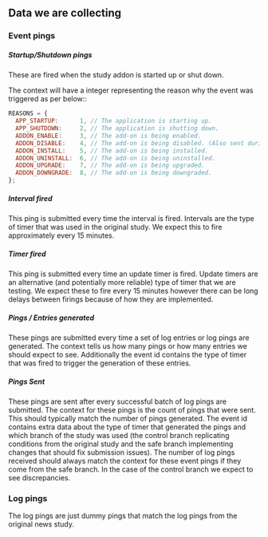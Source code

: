 Data we are collecting
----------------------

### Event pings

##### Startup/Shutdown pings

These are fired when the study addon is started up or shut down. 

The context will have a integer representing the reason why the event was 
triggered as per below::

```js
REASONS = {
  APP_STARTUP:      1, // The application is starting up.
  APP_SHUTDOWN:     2, // The application is shutting down.
  ADDON_ENABLE:     3, // The add-on is being enabled.
  ADDON_DISABLE:    4, // The add-on is being disabled. (Also sent during uninstallation)
  ADDON_INSTALL:    5, // The add-on is being installed.
  ADDON_UNINSTALL:  6, // The add-on is being uninstalled.
  ADDON_UPGRADE:    7, // The add-on is being upgraded.
  ADDON_DOWNGRADE:  8, // The add-on is being downgraded.
};
```

##### Interval fired

This ping is submitted every time the interval is fired. Intervals are the
type of timer that was used in the original study. We expect this to fire
approximately every 15 minutes.

##### Timer fired

This ping is submitted every time an update timer is fired. Update timers
are an alternative (and potentially more reliable) type of timer that we are
testing. We expect these to fire every 15 minutes however there can be long 
delays between firings because of how they are implemented.

##### Pings / Entries generated

These pings are submitted every time a set of log entries or log pings are
generated. The context tells us how many pings or how many entries we should
expect to see. Additionally the event id contains the type of timer that was
fired to trigger the generation of these entries.

##### Pings Sent

These pings are sent after every successful batch of log pings are submitted.
The context for these pings is the count of pings that were sent. This should
typically match the number of pings generated. The event id contains extra
data about the type of timer that generated the pings and which branch of 
the study was used (the control branch replicating conditions from the original 
study and the safe branch implementing changes that should fix submission issues).
The number of log pings received should always match the context for these
event pings if they come from the safe branch. In the case of the control branch
we expect to see discrepancies.

### Log pings

The log pings are just dummy pings that match the log pings from the original
news study.
